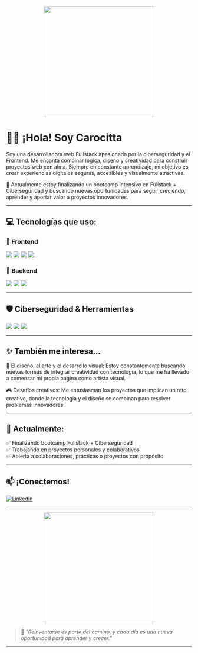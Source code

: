 <div align="center">
  <img src="![image](https://github.com/user-attachments/assets/76d57f61-37a2-48bf-8d85-0a9e360eeba2)
" width="300"/>
</div>

# 👋🏻 ¡Hola! Soy Carocitta
Soy una desarrolladora web Fullstack apasionada por la ciberseguridad y el Frontend. Me encanta combinar lógica, diseño y creatividad para construir proyectos web con alma. Siempre en constante aprendizaje, mi objetivo es crear experiencias digitales seguras, accesibles y visualmente atractivas.

🚀 Actualmente estoy finalizando un bootcamp intensivo en Fullstack + Ciberseguridad y buscando nuevas oportunidades para seguir creciendo, aprender y aportar valor a proyectos innovadores.


---

## 💻 Tecnologías que uso:

### 🚀 Frontend

<p>
  <img src="https://img.shields.io/badge/JavaScript-F7DF1E?logo=javascript&logoColor=black&style=for-the-badge" />
  <img src="https://img.shields.io/badge/React-20232A?logo=react&logoColor=61DAFB&style=for-the-badge" />
  <img src="https://img.shields.io/badge/CSS3-1572B6?logo=css3&logoColor=white&style=for-the-badge" />
  <img src="https://img.shields.io/badge/HTML5-E34F26?logo=html5&logoColor=white&style=for-the-badge" />
</p>

### 🔧 Backend

<p>
  <img src="https://img.shields.io/badge/Java-007396?logo=java&logoColor=white&style=for-the-badge" />
  <img src="https://img.shields.io/badge/Node.js-339933?logo=node.js&logoColor=white&style=for-the-badge" />
  <img src="https://img.shields.io/badge/SQL-4479A1?logo=postgresql&logoColor=white&style=for-the-badge" />
</p>

---

## 🛡️ Ciberseguridad & Herramientas

<p>
  <img src="https://img.shields.io/badge/Git-F05032?logo=git&logoColor=white&style=for-the-badge" />
  <img src="https://img.shields.io/badge/Linux-FCC624?logo=linux&logoColor=black&style=for-the-badge" />
  <img src="https://img.shields.io/badge/VS_Code-007ACC?logo=visual-studio-code&logoColor=white&style=for-the-badge" />
</p>

---

## ✨ También me interesa...
🎨 El diseño, el arte y el desarrollo visual: Estoy constantemente buscando nuevas formas de integrar creatividad con tecnología, lo que me ha llevado a comenzar mi propia página como artista visual.

🎮 Desafíos creativos: Me entusiasman los proyectos que implican un reto creativo, donde la tecnología y el diseño se combinan para resolver problemas innovadores.

---

## 📍 Actualmente:

✅ Finalizando bootcamp Fullstack + Ciberseguridad  
✅ Trabajando en proyectos personales y colaborativos  
✅ Abierta a colaboraciones, prácticas o proyectos con propósito  

---

## 📫 ¡Conectemos!

[![LinkedIn](https://img.shields.io/badge/-Carolina%20Mas-blue?logo=Linkedin&logoColor=white&style=for-the-badge)](https://www.linkedin.com/in/carolina-mas/)

---

<div align="center">
  <img src="https://github.com/user-attachments/assets/7c333317-db32-43a3-b067-ca1df4806cb2" width="300"/>
</div>

> 💬 *"Reinventarse es parte del camino, y cada día es una nueva oportunidad para aprender y crecer."*

---
